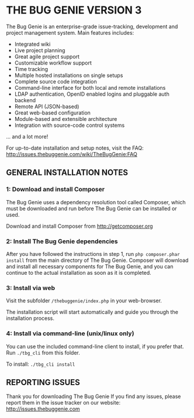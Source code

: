 THE BUG GENIE VERSION 3
=======================

The Bug Genie is an enterprise-grade issue-tracking, development and project
management system. Main features includes:
* Integrated wiki
* Live project planning
* Great agile project support
* Customizable workflow support
* Time tracking
* Multiple hosted installations on single setups
* Complete source code integration
* Command-line interface for both local and remote installations
* LDAP authentication, OpenID enabled logins and pluggable auth backend
* Remote API (JSON-based)
* Great web-based configuration
* Module-based and extensible architecture
* Integration with source-code control systems

... and a lot more!

For up-to-date installation and setup notes, visit the FAQ:
http://issues.thebuggenie.com/wiki/TheBugGenie:FAQ


GENERAL INSTALLATION NOTES
--------------------------

### 1: Download and install Composer

The Bug Genie uses a dependency resolution tool called Composer, which must
be downloaded and run before The Bug Genie can be installed or used.

Download and install Composer from http://getcomposer.org


### 2: Install The Bug Genie dependencies

After you have followed the instructions in step 1, run
`php composer.phar install`
from the main directory of The Bug Genie. Composer will download and install
all necessary components for The Bug Genie, and you can continue to the actual
installation as soon as it is completed.


### 3: Install via web

Visit the subfolder `/thebuggenie/index.php` in your web-browser.

The installation script will start automatically and guide you through the
installation process.


### 4: Install via command-line (unix/linux only)

You can use the included command-line client to install, if you prefer that.
Run `./tbg_cli` from this folder.

To install:
`./tbg_cli install`


REPORTING ISSUES
----------------

Thank you for downloading The Bug Genie
If you find any issues, please report them in the issue tracker on our website:
http://issues.thebuggenie.com
